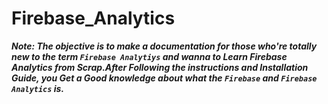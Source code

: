 # Firebase_Analytics

***Note: The objective is to make a documentation for those who're totally new to the term `Firebase Analytiys` and wanna to Learn Firebase Analytics from Scrap.After Following the instructions and Installation Guide, you Get a Good knowledge about what the `Firebase` and `Firebase Analytics` is.***


